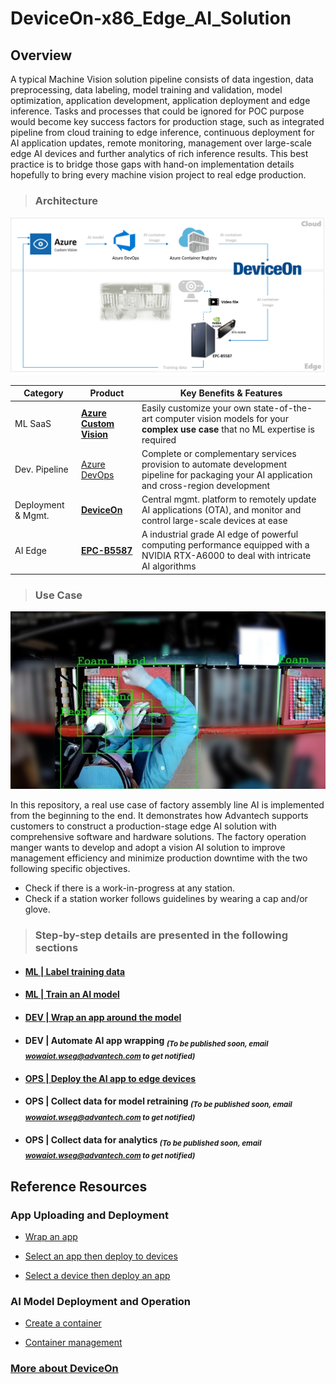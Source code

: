 # DeviceOn-x86_Edge_AI_Solution
## Overview

A typical Machine Vision solution pipeline consists of data ingestion, data preprocessing, data labeling, model training and validation, model optimization, application development, application deployment and edge inference. Tasks and processes that could be ignored for POC purpose would become key success factors for production stage, such as  integrated pipeline from cloud training to edge inference, continuous deployment for AI application updates, remote monitoring, management over large-scale edge AI devices and further analytics of rich inference results. This best practice is to bridge those gaps with hand-on implementation details hopefully to bring every machine vision project to real edge production.

> ### **Architecture**

![image](image/project%20architecture.png)

| Category  | Product | Key Benefits & Features |
| ------------- | ------------- | ------------- |
| ML SaaS | **[Azure Custom Vision](https://azure.microsoft.com/en-us/products/cognitive-services/custom-vision-service/)** | Easily customize your own state-of-the-art computer vision models for your **complex use case** that no ML expertise is required |
| Dev. Pipeline | [Azure DevOps](https://azure.microsoft.com/en-us/products/devops/) | Complete or complementary services provision to automate development pipeline for packaging your AI application and cross-region development|
| Deployment & Mgmt. | **[DeviceOn](https://campaign.advantech.online/en/DeviceOn/index.html#SolutionPackages)** | Central mgmt. platform to remotely update AI applications (OTA), and monitor and control large-scale devices at ease |
| AI Edge | **[EPC-B5587](https://www.advantech.com/en/products/f50cd471-773b-4301-95f4-5547702c0ec7/epc-b5587/mod_3cf5ef68-e055-45e1-98dd-84987ae4a331)** | A industrial grade AI edge of powerful computing performance equipped with a NVIDIA RTX-A6000 to deal with intricate AI algorithms |

> ### **Use Case**

![image](image/scenario.png)

In this repository, a real use case of factory assembly line AI is implemented from the beginning to the end. It demonstrates how Advantech supports customers to construct a production-stage edge AI solution with comprehensive software and hardware solutions. The factory operation manger wants to develop and adopt a vision AI solution to improve management efficiency and minimize production downtime with the two following specific objectives.

-	Check if there is a work-in-progress at any station. 
-	Check if a station worker follows guidelines by wearing a cap and/or glove. 

> ### **Step-by-step details are presented in the following sections**

* #### [**ML | Label training data**](LabelTrainingData.md)

* #### [**ML | Train an AI model**](TrainAnAccurateEnoughAIModel.md)

* #### [**DEV | Wrap an app around the model**](EncapsulateAPortableAIApplication.md)

* #### **DEV | Automate AI app wrapping** <sub>*(To be published soon, email wowaiot.wseg@advantech.com to get notified)*</sub>

* #### [**OPS | Deploy the AI app to edge devices**](DeployAIToAnyEdge.md)

* #### **OPS | Collect data for model retraining** <sub>*(To be published soon, email wowaiot.wseg@advantech.com to get notified)*</sub>

* #### **OPS | Collect data for analytics** <sub>*(To be published soon, email wowaiot.wseg@advantech.com to get notified)*</sub>

## Reference Resources

### App Uploading and Deployment

* [Wrap an app](https://youtu.be/5wRANEF-nxM?t=171)

* [Select an app then deploy to devices](https://youtu.be/5wRANEF-nxM?t=15)

* [Select a device then deploy an app](https://youtu.be/5wRANEF-nxM?t=36)

### AI Model Deployment and Operation

* [Create a container](https://youtu.be/bilP6FpyU0M?t=109)

* [Container management](https://youtu.be/bilP6FpyU0M?t=145)

### [More about DeviceOn](https://docs.wise-paas.advantech.com/en/Guides_and_API_References/ApplicationServices/1564727799415968385/1564727878040194797/v1.0.2)
